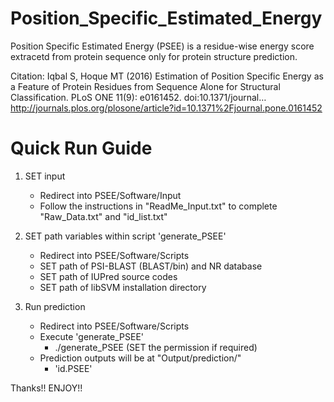 # Position_Specific_Estimated_Energy
Position Specific Estimated Energy (PSEE) is a residue-wise energy score extracetd from protein sequence only for protein structure prediction. 

Citation: Iqbal S, Hoque MT (2016) Estimation of Position Specific Energy as a Feature of Protein Residues from Sequence Alone for Structural Classification. PLoS ONE 11(9): e0161452. doi:10.1371/journal… http://journals.plos.org/plosone/article?id=10.1371%2Fjournal.pone.0161452

Quick Run Guide
===============
	
1) SET input
	- Redirect into PSEE/Software/Input
	- Follow the instructions in "ReadMe_Input.txt" to complete "Raw_Data.txt" and "id_list.txt"
	
2) SET path variables within script 'generate_PSEE'
	- Redirect into PSEE/Software/Scripts
	- SET path of PSI-BLAST (BLAST/bin) and NR database
	- SET path of IUPred source codes
	- SET path of libSVM installation directory 
	
3) Run prediction
	- Redirect into PSEE/Software/Scripts	
	- Execute 'generate_PSEE'
		- ./generate_PSEE (SET the permission if required)
	- Prediction outputs will be at "Output/prediction/"
		- 'id.PSEE' 		
		
Thanks!!
ENJOY!!		

